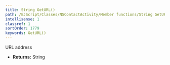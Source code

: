 ```yaml
---
title: String GetURL()
path: /EJScript/Classes/NSContactActivity/Member functions/String GetURL()
intellisense: 1
classref: 1
sortOrder: 1779
keywords: GetURL()
---
```



URL address



* **Returns:** String


